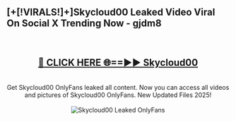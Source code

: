 <h2>[+[!VIRALS!]+]Skycloud00 Leaked Video Viral On Social X Trending Now - gjdm8</h2>
<br>
<div align="center">
<h2><a href="https://libra.edu.pl?Skycloud00" rel="nofollow">🔴 CLICK HERE 🌐==►► Skycloud00</a></h2>
<br>
Get Skycloud00 OnlyFans leaked all content. Now you can access all videos and pictures of Skycloud00 OnlyFans. New Updated Files 2025!
<br>
<br>
<a href="https://libra.edu.pl?Skycloud00" rel="nofollow" data-target="animated-image.originalLink"><img src="https://i.ibb.co.com/WyWwxjT/player-gif2.gif" alt="Skycloud00 Leaked OnlyFans" style="max-width: 100%; display: inline-block;" data-target="animated-image.originalImage"></a>
</div>
<br>